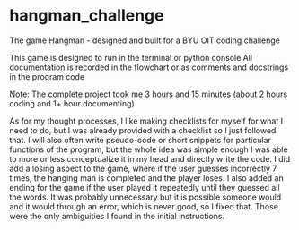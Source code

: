 # hangman_challenge
The game Hangman - designed and built for a BYU OIT coding challenge

This game is designed to run in the terminal or python console
All documentation is recorded in the flowchart or as comments and docstrings in the program code

Note: The complete project took me 3 hours and 15 minutes (about 2 hours coding and 1+ hour documenting)

As for my thought processes, I like making checklists for myself for what I need to do, but I was already provided with a checklist
so I just followed that. I will also often write pseudo-code or short snippets for particular functions of the program,
but the whole idea was simple enough I was able to more or less conceptualize it in my head and directly write the code.
I did add a losing aspect to the game, where if the user guesses incorrectly 7 times, the hanging man is completed and the player loses.
I also added an ending for the game if the user played it repeatedly until they guessed all the words. 
It was probably unnecessary but it is possible someone would and it would through an error, which is never good, so I fixed that. 
Those were the only ambiguities I found in the initial instructions.
